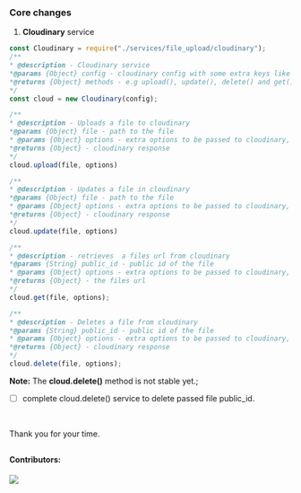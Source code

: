
### Core changes
1. **Cloudinary** service 

```javascript
const Cloudinary = require("./services/file_upload/cloudinary");
/**
* @description - Cloudinary service
*@params {Object} config - cloudinary config with some extra keys like  *folder*, *type*, *sign_url*
*@returns {Object} methods - e.g upload(), update(), delete() and get()
*/
const cloud = new Cloudinary(config);

/**
* @description - Uploads a file to cloudinary
*@params {Object} file - path to the file
* @params {Object} options - extra options to be passed to cloudinary, it uses default options if not passed
*@returns {Object} - cloudinary response
*/
cloud.upload(file, options)

/**
* @description - Updates a file in cloudinary
*@params {Object} file - path to the file
* @params {Object} options - extra options to be passed to cloudinary, it uses default options if not passed
*@returns {Object} - cloudinary response
*/
cloud.update(file, options)

/**
* @description - retrieves  a files url from cloudinary
*@params {String} public_id - public id of the file
* @params {Object} options - extra options to be passed to cloudinary, it uses default options if not passed
*@returns {Object} - the files url
*/
cloud.get(file, options);

/**
* @description - Deletes a file from cloudinary
*@params {String} public_id - public id of the file
* @params {Object} options - extra options to be passed to cloudinary, it uses default options if not passed
*@returns {Object} - cloudinary response
*/
cloud.delete(file, options);
```

__Note:__ The **cloud.delete()** method is not stable yet.;

- [ ] complete cloud.delete() service to delete passed file public_id.

  <br>

 Thank you for your time.
##

#### Contributors: <br>

[![](https://github.com/remilekun-elijah.png?size=50)](https://github.com/remilekun-elijah) 



